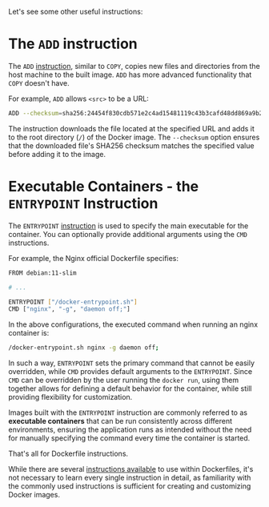 Let's see some other useful instructions:

# The `ADD` instruction
The `ADD` [instruction](https://docs.docker.com/engine/reference/builder/#add), similar to `COPY`, copies new files and directories from the host machine to the built image. `ADD` has more advanced functionality that `COPY` doesn't have.

For example, `ADD` allows `<src>` to be a URL:
```bash
ADD --checksum=sha256:24454f830cdb571e2c4ad15481119c43b3cafd48dd869a9b2945d1036d1dc68d https://mirrors.edge.kernel.org/pub/linux/kernel/Historic/linux-0.01.tar.gz /
```

The instruction downloads the file located at the specified URL and adds it to the root directory (`/`) of the Docker image. The `--checksum` option ensures that the downloaded file's SHA256 checksum matches the specified value before adding it to the image.

# Executable Containers - the `ENTRYPOINT` Instruction

The `ENTRYPOINT` [instruction](https://docs.docker.com/engine/reference/builder/#entrypoint) is used to specify the main executable for the container. You can optionally provide additional arguments using the `CMD` instructions.

For example, the Nginx official Dockerfile specifies:
```bash
FROM debian:11-slim

# ...

ENTRYPOINT ["/docker-entrypoint.sh"]
CMD ["nginx", "-g", "daemon off;"]
```
In the above configurations, the executed command when running an nginx container is:
```bash
/docker-entrypoint.sh nginx -g daemon off;
```
In such a way, `ENTRYPOINT` sets the primary command that cannot be easily overridden, while `CMD` provides default arguments to the `ENTRYPOINT`. Since `CMD` can be overridden by the user running the `docker run`, using them together allows for defining a default behavior for the container, while still providing flexibility for customization.

Images built with the `ENTRYPOINT` instruction are commonly referred to as **executable containers** that can be run consistently across different environments, ensuring the application runs as intended without the need for manually specifying the command every time the container is started.

That's all for Dockerfile instructions.

While there are several [instructions available](https://docs.docker.com/engine/reference/builder/) to use within Dockerfiles, it's not necessary to learn every single instruction in detail, as familiarity with the commonly used instructions is sufficient for creating and customizing Docker images.